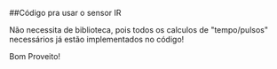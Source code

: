##Código pra usar o sensor IR

Não necessita de biblioteca, pois todos os calculos de "tempo/pulsos" necessários já estão implementados no código!

Bom Proveito!